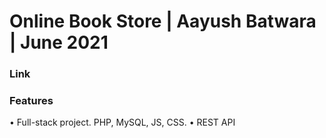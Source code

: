 # Online Book Store | Aayush Batwara | June 2021

### Link


### Features 
• Full-stack project. PHP, MySQL, JS, CSS. 
• REST API
